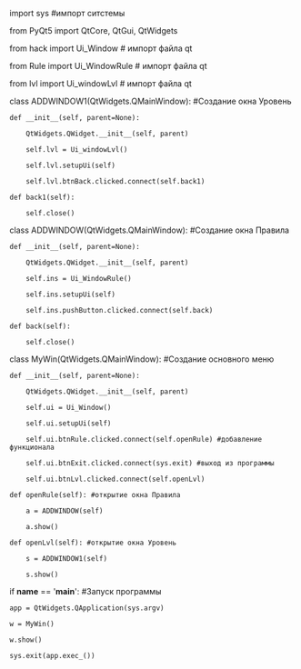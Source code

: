 import sys #импорт ситстемы

from PyQt5 import QtCore, QtGui, QtWidgets

from hack import Ui_Window   # импорт файла qt

from Rule import Ui_WindowRule # импорт файла qt

from lvl import Ui_windowLvl # импорт файла qt

class ADDWINDOW1(QtWidgets.QMainWindow): #Создание окна Уровень

    def __init__(self, parent=None):
    
        QtWidgets.QWidget.__init__(self, parent)
        
        self.lvl = Ui_windowLvl()
        
        self.lvl.setupUi(self)
        
        self.lvl.btnBack.clicked.connect(self.back1)
        
    def back1(self):
    
        self.close()

class ADDWINDOW(QtWidgets.QMainWindow): #Создание окна Правила

    def __init__(self, parent=None):
    
        QtWidgets.QWidget.__init__(self, parent)
        
        self.ins = Ui_WindowRule()
        
        self.ins.setupUi(self)
        
        self.ins.pushButton.clicked.connect(self.back)
        
    def back(self):
    
        self.close()


class MyWin(QtWidgets.QMainWindow): #Создание основного меню

    def __init__(self, parent=None):
    
        QtWidgets.QWidget.__init__(self, parent)
        
        self.ui = Ui_Window()
        
        self.ui.setupUi(self)
        
        self.ui.btnRule.clicked.connect(self.openRule) #добавление функционала
        
        self.ui.btnExit.clicked.connect(sys.exit) #выход из программы
        
        self.ui.btnLvl.clicked.connect(self.openLvl)
        
    def openRule(self): #открытие окна Правила
    
        a = ADDWINDOW(self)
        
        a.show()
        
    def openLvl(self): #открытие окна Уровень
    
        s = ADDWINDOW1(self)
        
        s.show()

if __name__ == '__main__': #Запуск программы

    app = QtWidgets.QApplication(sys.argv)
    
    w = MyWin()
    
    w.show()
    
    sys.exit(app.exec_())
